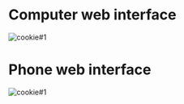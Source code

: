 # Computer web interface
![cookie#1](https://i.imgur.com/8VZQ02Z.png)

# Phone web interface
![cookie#1](https://i.imgur.com/IZ7zxeH.png)
